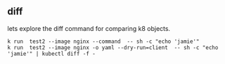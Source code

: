 ## diff

lets explore the diff command for comparing k8 objects.

``` shell
k run  test2 --image nginx --command  -- sh -c "echo 'jamie'" 
k run  test2 --image nginx -o yaml --dry-run=client  -- sh -c "echo 'jamie'" | kubectl diff -f -
```
